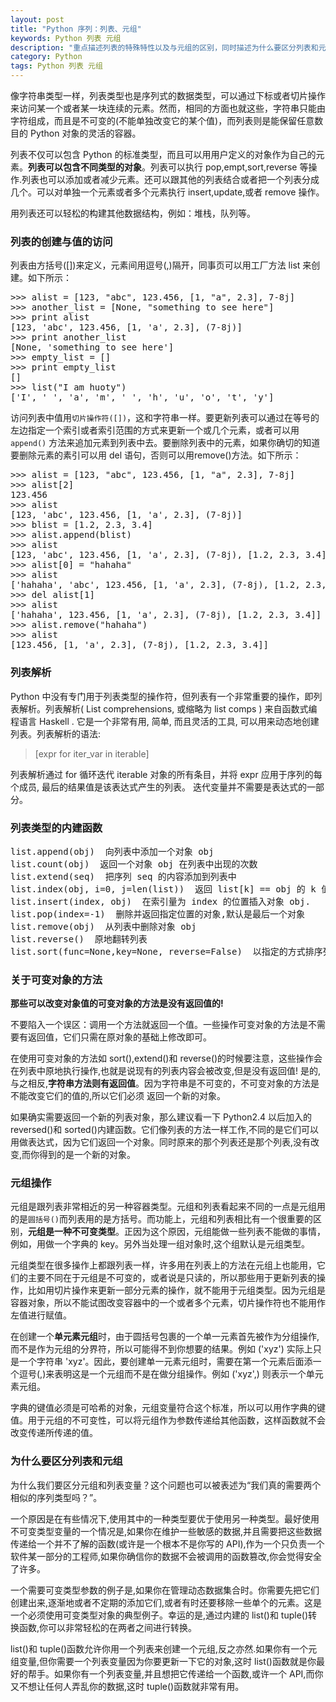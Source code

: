 ```yaml
---
layout: post
title: "Python 序列：列表、元组"
keywords: Python 列表 元组
description: "重点描述列表的特殊特性以及与元组的区别，同时描述为什么要区分列表和元组"
category: Python
tags: Python 列表 元组
---
```



像字符串类型一样，列表类型也是序列式的数据类型，可以通过下标或者切片操作来访问某一个或者某一块连续的元素。然而，相同的方面也就这些，字符串只能由字符组成，而且是不可变的(不能单独改变它的某个值)，而列表则是能保留任意数目的 Python 对象的灵活的容器。

列表不仅可以包含 Python 的标准类型，而且可以用用户定义的对象作为自己的元素。**列表可以包含不同类型的对象**。列表可以执行 pop,empt,sort,reverse 等操作.列表也可以添加或者减少元素。还可以跟其他的列表结合或者把一个列表分成几个。可以对单独一个元素或者多个元素执行 insert,update,或者 remove 操作。

用列表还可以轻松的构建其他数据结构，例如：堆栈，队列等。

### 列表的创建与值的访问

列表由方括号([])来定义，元素间用逗号(,)隔开，同事页可以用工厂方法 list 来创建。如下所示：

<pre>
>>> alist = [123, "abc", 123.456, [1, "a", 2.3], 7-8j]
>>> another_list = [None, "something to see here"]
>>> print alist
[123, 'abc', 123.456, [1, 'a', 2.3], (7-8j)]
>>> print another_list
[None, 'something to see here']
>>> empty_list = []
>>> print empty_list
[]
>>> list("I am huoty")
['I', ' ', 'a', 'm', ' ', 'h', 'u', 'o', 't', 'y']
</pre>

访问列表中值用`切片操作符([])`，这和字符串一样。要更新列表可以通过在等号的左边指定一个索引或者索引范围的方式来更新一个或几个元素，或者可以用 `append()` 方法来追加元素到列表中去。要删除列表中的元素，如果你确切的知道要删除元素的素引可以用 del 语句，否则可以用remove()方法。如下所示：

<pre>
>>> alist = [123, "abc", 123.456, [1, "a", 2.3], 7-8j]
>>> alist[2]
123.456
>>> alist
[123, 'abc', 123.456, [1, 'a', 2.3], (7-8j)]
>>> blist = [1.2, 2.3, 3.4]
>>> alist.append(blist)
>>> alist
[123, 'abc', 123.456, [1, 'a', 2.3], (7-8j), [1.2, 2.3, 3.4]]
>>> alist[0] = "hahaha"
>>> alist
['hahaha', 'abc', 123.456, [1, 'a', 2.3], (7-8j), [1.2, 2.3, 3.4]]
>>> del alist[1]
>>> alist
['hahaha', 123.456, [1, 'a', 2.3], (7-8j), [1.2, 2.3, 3.4]]
>>> alist.remove("hahaha")
>>> alist
[123.456, [1, 'a', 2.3], (7-8j), [1.2, 2.3, 3.4]]
</pre>

### 列表解析

Python 中没有专门用于列表类型的操作符，但列表有一个非常重要的操作，即列表解析。列表解析( List comprehensions, 或缩略为 list comps ) 来自函数式编程语言 Haskell . 它是一个非常有用, 简单, 而且灵活的工具, 可以用来动态地创建列表。列表解析的语法:

> [expr for iter_var in iterable]

列表解析通过 for 循环迭代 iterable 对象的所有条目，并将 expr 应用于序列的每个成员, 最后的结果值是该表达式产生的列表。 迭代变量并不需要是表达式的一部分。

### 列表类型的内建函数

<pre>
list.append(obj)  向列表中添加一个对象 obj
list.count(obj)  返回一个对象 obj 在列表中出现的次数
list.extend(seq)  把序列 seq 的内容添加到列表中
list.index(obj, i=0, j=len(list))  返回 list[k] == obj 的 k 值,并且 k 的范围在 i&lt;=k&lt;j;否则引发 ValueError 异常.
list.insert(index, obj)  在索引量为 index 的位置插入对象 obj.
list.pop(index=-1)  删除并返回指定位置的对象,默认是最后一个对象
list.remove(obj)  从列表中删除对象 obj
list.reverse()  原地翻转列表
list.sort(func=None,key=None, reverse=False)  以指定的方式排序列表中的成员,默认的排序算法是归并排序,如果 func 和 key 参数指定, 则按照指定的方式比较各个元素,如果 reverse 标志被置为 True, 则列表以反序排列.
</pre>

### 关于可变对象的方法

**那些可以改变对象值的可变对象的方法是没有返回值的!**

不要陷入一个误区：调用一个方法就返回一个值。一些操作可变对象的方法是不需要有返回值，它们只需在原对象的基础上修改即可。

在使用可变对象的方法如 sort(),extend()和 reverse()的时候要注意，这些操作会在列表中原地执行操作,也就是说现有的列表内容会被改变,但是没有返回值! 是的,与之相反,**字符串方法则有返回值**。因为字符串是不可变的，不可变对象的方法是不能改变它们的值的,所以它们必须
返回一个新的对象。

如果确实需要返回一个新的列表对象，那么建议看一下 Python2.4 以后加入的 reversed()和 sorted()内建函数。它们像列表的方法一样工作,不同的是它们可以用做表达式，因为它们返回一个对象。同时原来的那个列表还是那个列表,没有改变,而你得到的是一个新的对象。

### 元组操作

元组是跟列表非常相近的另一种容器类型。元组和列表看起来不同的一点是元组用的是`圆括号()`而列表用的是方括号。而功能上，元组和列表相比有一个很重要的区别，**元组是一种不可变类型**。正因为这个原因，元组能做一些列表不能做的事情，例如，用做一个字典的 key。另外当处理一组对象时,这个组默认是元组类型。

元组类型在很多操作上都跟列表一样，许多用在列表上的方法在元组上也能用，它们的主要不同在于元组是不可变的，或者说是只读的，所以那些用于更新列表的操作，比如用切片操作来更新一部分元素的操作，就不能用于元组类型。因为元组是容器对象，所以不能试图改变容器中的一个或者多个元素，切片操作符也不能用作左值进行赋值。

在创建一个**单元素元组**时，由于圆括号包裹的一个单一元素首先被作为分组操作,而不是作为元组的分界符，所以可能得不到你想要的结果。例如 ('xyz') 实际上只是一个字符串 'xyz'。因此，要创建单一元素元组时，需要在第一个元素后面添一个逗号(,)来表明这是一个元组而不是在做分组操作。例如 ('xyz',) 则表示一个单元素元组。

字典的键值必须是可哈希的对象，元组变量符合这个标准，所以可以用作字典的键值。用于元组的不可变性，可以将元组作为参数传递给其他函数，这样函数就不会改变传递所传递的值。

### 为什么要区分列表和元组

为什么我们要区分元组和列表变量？这个问题也可以被表述为“我们真的需要两个相似的序列类型吗？”。

一个原因是在有些情况下,使用其中的一种类型要优于使用另一种类型。最好使用不可变类型变量的一个情况是,如果你在维护一些敏感的数据,并且需要把这些数据传递给一个并不了解的函数(或许是一个根本不是你写的 API),作为一个只负责一个软件某一部分的工程师,如果你确信你的数据不会被调用的函数篡改,你会觉得安全了许多。

一个需要可变类型参数的例子是,如果你在管理动态数据集合时。你需要先把它们创建出来,逐渐地或者不定期的添加它们,或者有时还要移除一些单个的元素。这是一个必须使用可变类型对象的典型例子。幸运的是,通过内建的 list()和 tuple()转换函数,你可以非常轻松的在两者之间进行转换。

list()和 tuple()函数允许你用一个列表来创建一个元组,反之亦然.如果你有一个元组变量,但你需要一个列表变量因为你要更新一下它的对象,这时 list()函数就是你最好的帮手。如果你有一个列表变量,并且想把它传递给一个函数,或许一个 API,而你又不想让任何人弄乱你的数据,这时 tuple()函数就非常有用。
